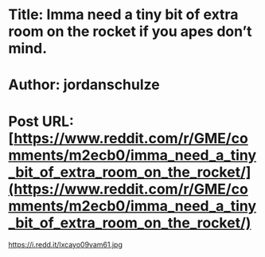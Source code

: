 # Title: Imma need a tiny bit of extra room on the rocket if you apes don’t mind.
# Author: jordanschulze
# Post URL: [https://www.reddit.com/r/GME/comments/m2ecb0/imma_need_a_tiny_bit_of_extra_room_on_the_rocket/](https://www.reddit.com/r/GME/comments/m2ecb0/imma_need_a_tiny_bit_of_extra_room_on_the_rocket/)


https://i.redd.it/lxcayo09vam61.jpg